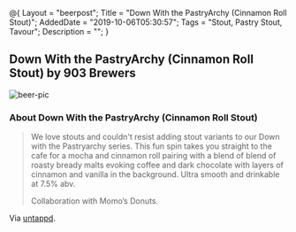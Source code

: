 @{
 Layout = "beerpost";
 Title = "Down With the PastryArchy (Cinnamon Roll Stout)";
 AddedDate = "2019-10-06T05:30:57";
 Tags = "Stout, Pastry Stout, Tavour";
 Description = "";
 }
 

## Down With the PastryArchy (Cinnamon Roll Stout) by 903 Brewers

![beer-pic]

### About Down With the PastryArchy (Cinnamon Roll Stout)

> We love stouts and couldn't resist adding stout variants to our Down with the Pastryarchy series. This fun spin takes you straight to the cafe for a mocha and cinnamon roll pairing with a blend of blend of roasty bready malts evoking coffee and dark chocolate with layers of cinnamon and vanilla in the background. Ultra smooth and drinkable at 7.5% abv.
>
> Collaboration with Momo’s Donuts.

Via [untappd][untappd-url].

[untappd-url]: <https://untappd.com//b/903-brewers-down-with-the-pastryarchy-cinnamon-roll-stout/3206512>
[beer-pic]: https://jasonpowley.com/assets/img/2019-10-06-down-with-the-pastryarchy-cinnamon-roll-stout.jpeg "Down With the PastryArchy (Cinnamon Roll Stout) by 903 Brewers"

